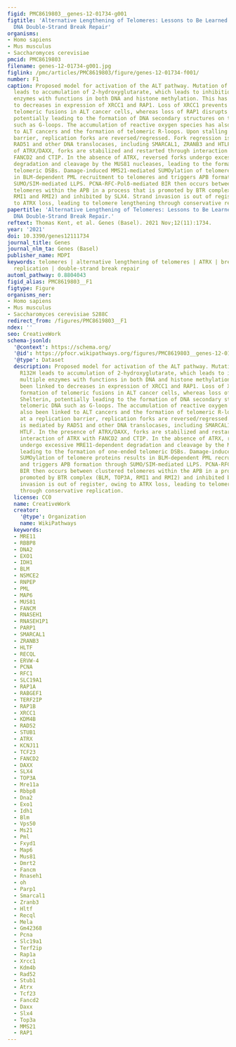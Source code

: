 ```yaml
---
figid: PMC8619803__genes-12-01734-g001
figtitle: 'Alternative Lengthening of Telomeres: Lessons to Be Learned from Telomeric
  DNA Double-Strand Break Repair'
organisms:
- Homo sapiens
- Mus musculus
- Saccharomyces cerevisiae
pmcid: PMC8619803
filename: genes-12-01734-g001.jpg
figlink: /pmc/articles/PMC8619803/figure/genes-12-01734-f001/
number: F1
caption: Proposed model for activation of the ALT pathway. Mutation of IDH1 R132H
  leads to accumulation of 2-hydroxyglutarate, which leads to inhibition of multiple
  enzymes with functions in both DNA and histone methylation. This has been linked
  to decreases in expression of XRCC1 and RAP1. Loss of XRCC1 prevents formation of
  telomeric fusions in ALT cancer cells, whereas loss of RAP1 disrupts Shelterin,
  potentially leading to the formation of DNA secondary structures on telomeric DNA
  such as G-loops. The accumulation of reactive oxygen species has also been linked
  to ALT cancers and the formation of telomeric R-loops. Upon stalling at a replication
  barrier, replication forks are reversed/regressed. Fork regression is mediated by
  RAD51 and other DNA translocases, including SMARCAL1, ZRANB3 and HTLF. In the presence
  of ATRX/DAXX, forks are stabilized and restarted through interaction of ATRX with
  FANCD2 and CTIP. In the absence of ATRX, reversed forks undergo excessive MRE11-dependent
  degradation and cleavage by the MUS81 nucleases, leading to the formation of one-ended
  telomeric DSBs. Damage-induced MMS21-mediated SUMOylation of telomere proteins results
  in BLM-dependent PML recruitment to telomeres and triggers APB formation through
  SUMO/SIM-mediated LLPS. PCNA-RFC-Polδ-mediated BIR then occurs between clustered
  telomeres within the APB in a process that is promoted by BTR complex (BLM, TOP3A,
  RMI1 and RMI2) and inhibited by SLX4. Strand invasion is out of register, owing
  to ATRX loss, leading to telomere lengthening through conservative replication.
papertitle: 'Alternative Lengthening of Telomeres: Lessons to Be Learned from Telomeric
  DNA Double-Strand Break Repair.'
reftext: Thomas Kent, et al. Genes (Basel). 2021 Nov;12(11):1734.
year: '2021'
doi: 10.3390/genes12111734
journal_title: Genes
journal_nlm_ta: Genes (Basel)
publisher_name: MDPI
keywords: telomeres | alternative lengthening of telomeres | ATRX | break-induced
  replication | double-strand break repair
automl_pathway: 0.8804043
figid_alias: PMC8619803__F1
figtype: Figure
organisms_ner:
- Homo sapiens
- Mus musculus
- Saccharomyces cerevisiae S288C
redirect_from: /figures/PMC8619803__F1
ndex: ''
seo: CreativeWork
schema-jsonld:
  '@context': https://schema.org/
  '@id': https://pfocr.wikipathways.org/figures/PMC8619803__genes-12-01734-g001.html
  '@type': Dataset
  description: Proposed model for activation of the ALT pathway. Mutation of IDH1
    R132H leads to accumulation of 2-hydroxyglutarate, which leads to inhibition of
    multiple enzymes with functions in both DNA and histone methylation. This has
    been linked to decreases in expression of XRCC1 and RAP1. Loss of XRCC1 prevents
    formation of telomeric fusions in ALT cancer cells, whereas loss of RAP1 disrupts
    Shelterin, potentially leading to the formation of DNA secondary structures on
    telomeric DNA such as G-loops. The accumulation of reactive oxygen species has
    also been linked to ALT cancers and the formation of telomeric R-loops. Upon stalling
    at a replication barrier, replication forks are reversed/regressed. Fork regression
    is mediated by RAD51 and other DNA translocases, including SMARCAL1, ZRANB3 and
    HTLF. In the presence of ATRX/DAXX, forks are stabilized and restarted through
    interaction of ATRX with FANCD2 and CTIP. In the absence of ATRX, reversed forks
    undergo excessive MRE11-dependent degradation and cleavage by the MUS81 nucleases,
    leading to the formation of one-ended telomeric DSBs. Damage-induced MMS21-mediated
    SUMOylation of telomere proteins results in BLM-dependent PML recruitment to telomeres
    and triggers APB formation through SUMO/SIM-mediated LLPS. PCNA-RFC-Polδ-mediated
    BIR then occurs between clustered telomeres within the APB in a process that is
    promoted by BTR complex (BLM, TOP3A, RMI1 and RMI2) and inhibited by SLX4. Strand
    invasion is out of register, owing to ATRX loss, leading to telomere lengthening
    through conservative replication.
  license: CC0
  name: CreativeWork
  creator:
    '@type': Organization
    name: WikiPathways
  keywords:
  - MRE11
  - RBBP8
  - DNA2
  - EXO1
  - IDH1
  - BLM
  - NSMCE2
  - RNPEP
  - PML
  - MAP6
  - MUS81
  - FANCM
  - RNASEH1
  - RNASEH1P1
  - PARP1
  - SMARCAL1
  - ZRANB3
  - HLTF
  - RECQL
  - ERVW-4
  - PCNA
  - RFC1
  - SLC19A1
  - RAP1A
  - RABGEF1
  - TERF2IP
  - RAP1B
  - XRCC1
  - KDM4B
  - RAD52
  - STUB1
  - ATRX
  - KCNJ11
  - TCF23
  - FANCD2
  - DAXX
  - SLX4
  - TOP3A
  - Mre11a
  - Rbbp8
  - Dna2
  - Exo1
  - Idh1
  - Blm
  - Vps50
  - Ms21
  - Pml
  - Fxyd1
  - Map6
  - Mus81
  - Dmrt2
  - Fancm
  - Rnaseh1
  - oh
  - Parp1
  - Smarcal1
  - Zranb3
  - Hltf
  - Recql
  - Mela
  - Gm42368
  - Pcna
  - Slc19a1
  - Terf2ip
  - Rap1a
  - Xrcc1
  - Kdm4b
  - Rad52
  - Stub1
  - Atrx
  - Tcf23
  - Fancd2
  - Daxx
  - Slx4
  - Top3a
  - MMS21
  - RAP1
---
```

